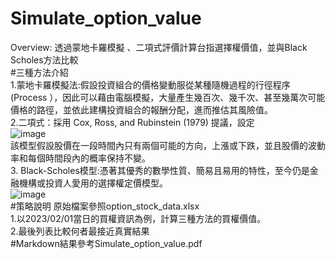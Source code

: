 # Simulate_option_value
Overview:
透過蒙地卡羅模擬 、二項式評價計算台指選擇權價值，並與Black Scholes方法比較   
#三種方法介紹  
1.蒙地卡羅模擬法:假設投資組合的價格變動服從某種隨機過程的行徑程序(Process ），因此可以藉由電腦模擬，大量產生幾百次、幾千次、甚至幾萬次可能價格的路徑，並依此建構投資組合的報酬分配，進而推估其風險值。  
2.二項式：採用 Cox, Ross, and Rubinstein (1979) 提議，設定  
![image](https://github.com/s930444/Simulate_option_value/assets/169229355/d415f5d4-9064-4265-a447-12289f260ca9)  
該模型假設股價在一段時間內只有兩個可能的方向，上漲或下跌，並且股價的波動率和每個時間段內的概率保持不變。  
3. Black-Scholes模型:憑著其優秀的數學性質、簡易且易用的特性，至今仍是金融機構或投資人愛用的選擇權定價模型。  
![image](https://github.com/s930444/Simulate_option_value/assets/169229355/a963c722-bfed-456c-a18b-78c344a2d37c)  
#策略說明
原始檔案參照option_stock_data.xlsx  
1.以2023/02/01當日的買權資訊為例，計算三種方法的買權價值。  
2.最後列表比較何者最接近真實結果    
#Markdown結果參考Simulate_option_value.pdf  







